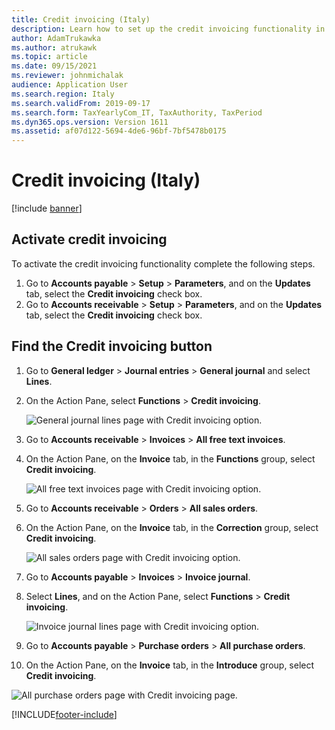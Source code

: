 ```yaml
---
title: Credit invoicing (Italy)
description: Learn how to set up the credit invoicing functionality in Italy, including processes for activating credit invoicing and finding the Credit Invoicing button.
author: AdamTrukawka
ms.author: atrukawk
ms.topic: article
ms.date: 09/15/2021
ms.reviewer: johnmichalak
audience: Application User
ms.search.region: Italy
ms.search.validFrom: 2019-09-17
ms.search.form: TaxYearlyCom_IT, TaxAuthority, TaxPeriod
ms.dyn365.ops.version: Version 1611
ms.assetid: af07d122-5694-4de6-96bf-7bf5478b0175
---
```


# Credit invoicing (Italy)

[!include [banner](../../includes/banner.md)]

## Activate credit invoicing

To activate the credit invoicing functionality complete the following steps.

1. Go to **Accounts payable** > **Setup** > **Parameters**, and on the **Updates** tab, select the **Credit invoicing** check box.
2. Go to **Accounts receivable** > **Setup** > **Parameters**, and on the **Updates** tab, select the **Credit invoicing** check box.

## Find the Credit invoicing button

1. Go to **General ledger** > **Journal entries** > **General journal** and select **Lines**.
2. On the Action Pane, select **Functions** \> **Credit invoicing**.

    ![General journal lines page with Credit invoicing option.](../media/ita-credit-invoicing-gl.png)

3. Go to **Accounts receivable** > **Invoices** > **All free text invoices**.
4. On the Action Pane, on the **Invoice** tab, in the **Functions** group, select **Credit invoicing**.

   ![All free text invoices page with Credit invoicing option.](../media/ita-credit-invoicing-fti.png)

5. Go to **Accounts receivable** > **Orders** > **All sales orders**.
6. On the Action Pane, on the **Invoice** tab, in the **Correction** group, select **Credit invoicing**.

    ![All sales orders page with Credit invoicing option.](../media/ita-credit-invoicing-so.png)

7. Go to **Accounts payable** > **Invoices** > **Invoice journal**.
8. Select **Lines**, and  on the Action Pane, select **Functions** > **Credit invoicing**.

   ![Invoice journal lines page with Credit invoicing option.](../media/ita-credit-invoicing-apij.png)

9. Go to **Accounts payable** > **Purchase orders** > **All purchase orders**.
10. On the Action Pane, on the **Invoice** tab, in the **Introduce** group, select **Credit invoicing**.

   ![All purchase orders page with Credit invoicing page.](../media/ita-credit-invoicing-po.png)


[!INCLUDE[footer-include](../../../includes/footer-banner.md)]
